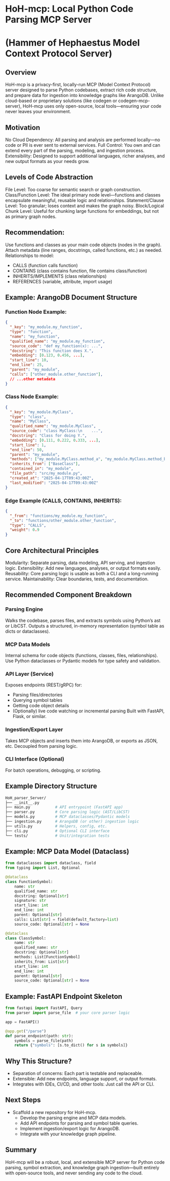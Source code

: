 
# HoH-mcp: Local Python Code Parsing MCP Server

# (Hammer of Hephaestus Model Context Protocol Server)

## Overview

HoH-mcp is a privacy-first, locally-run MCP (Model Context Protocol) server designed to parse Python codebases, extract rich code structure, and prepare data for ingestion into knowledge graphs like ArangoDB. Unlike cloud-based or proprietary solutions (like codegen or codegen-mcp-server), HoH-mcp uses only open-source, local tools—ensuring your code never leaves your environment.

## Motivation

No Cloud Dependency: All parsing and analysis are performed locally—no code or PII is ever sent to external services.
Full Control: You own and can extend every part of the parsing, modeling, and ingestion process.
Extensibility: Designed to support additional languages, richer analyses, and new output formats as your needs grow.

## Levels of Code Abstraction

File Level: Too coarse for semantic search or graph construction.
Class/Function Level: The ideal primary node level—functions and classes encapsulate meaningful, reusable logic and relationships.
Statement/Clause Level: Too granular; loses context and makes the graph noisy.
Block/Logical Chunk Level: Useful for chunking large functions for embeddings, but not as primary graph nodes.

## Recommendation:

Use functions and classes as your main code objects (nodes in the graph). Attach metadata (line ranges, docstrings, called functions, etc.) as needed.
Relationships to model:

- CALLS (function calls function)
- CONTAINS (class contains function, file contains class/function)
- INHERITS/IMPLEMENTS (class relationships)
- REFERENCES (variable, attribute, import usage)

## Example: ArangoDB Document Structure

### Function Node Example:

```json
{
  "_key": "my_module.my_function",
  "type": "function",
  "name": "my_function",
  "qualified_name": "my_module.my_function",
  "source_code": "def my_function(x): ...",
  "docstring": "This function does X.",
  "embedding": [0.123, 0.456, ...],
  "start_line": 10,
  "end_line": 25,
  "parent": "my_module",
  "calls": ["other_module.other_function"],
  // ...other metadata
}
```

### Class Node Example:

```json
{
  "_key": "my_module.MyClass",
  "type": "class",
  "name": "MyClass",
  "qualified_name": "my_module.MyClass",
  "source_code": "class MyClass:\n    ...",
  "docstring": "Class for doing Y.",
  "embedding": [0.111, 0.222, 0.333, ...],
  "start_line": 1,
  "end_line": 50,
  "parent": "my_module",
  "methods": ["my_module.MyClass.method_a", "my_module.MyClass.method_b"],
  "inherits_from": ["BaseClass"],
  "contained_in": "my_module",
  "file_path": "src/my_module.py",
  "created_at": "2025-04-17T09:43:00Z",
  "last_modified": "2025-04-17T09:43:00Z"
}
```

### Edge Example (CALLS, CONTAINS, INHERITS):

```json
{
  "_from": "functions/my_module.my_function",
  "_to": "functions/other_module.other_function",
  "type": "CALLS",
  "weight": 0.9
}
```

## Core Architectural Principles

Modularity: Separate parsing, data modeling, API serving, and ingestion logic.
Extensibility: Add new languages, analyses, or output formats easily.
Reusability: Core parsing logic is usable as both a CLI and a long-running service.
Maintainability: Clear boundaries, tests, and documentation.

## Recommended Component Breakdown

### Parsing Engine

Walks the codebase, parses files, and extracts symbols using Python’s ast or LibCST.
Outputs a structured, in-memory representation (symbol table as dicts or dataclasses).

### MCP Data Models

Internal schema for code objects (functions, classes, files, relationships).
Use Python dataclasses or Pydantic models for type safety and validation.

### API Layer (Service)

Exposes endpoints (REST/gRPC) for:

- Parsing files/directories
- Querying symbol tables
- Getting code object details
- (Optionally) live code watching or incremental parsing
Built with FastAPI, Flask, or similar.

### Ingestion/Export Layer

Takes MCP objects and inserts them into ArangoDB, or exports as JSON, etc.
Decoupled from parsing logic.

### CLI Interface (Optional)

For batch operations, debugging, or scripting.

## Example Directory Structure

```bash
HoH_parser_Server/
├── __init__.py
├── main.py           # API entrypoint (FastAPI app)
├── parser.py         # Core parsing logic (AST/LibCST)
├── models.py         # MCP dataclasses/Pydantic models
├── ingestion.py      # ArangoDB (or other) ingestion logic
├── utils.py          # Helpers, config, etc.
├── cli.py            # Optional CLI interface
└── tests/            # Unit/integration tests
```

## Example: MCP Data Model (Dataclass)

```python
from dataclasses import dataclass, field
from typing import List, Optional

@dataclass
class FunctionSymbol:
    name: str
    qualified_name: str
    docstring: Optional[str]
    signature: str
    start_line: int
    end_line: int
    parent: Optional[str]
    calls: List[str] = field(default_factory=list)
    source_code: Optional[str] = None

@dataclass
class ClassSymbol:
    name: str
    qualified_name: str
    docstring: Optional[str]
    methods: List[FunctionSymbol]
    inherits_from: List[str]
    start_line: int
    end_line: int
    parent: Optional[str]
    source_code: Optional[str] = None
```

## Example: FastAPI Endpoint Skeleton

```python
from fastapi import FastAPI, Query
from parser import parse_file  # your core parser logic

app = FastAPI()

@app.get("/parse")
def parse_endpoint(path: str):
    symbols = parse_file(path)
    return {"symbols": [s.to_dict() for s in symbols]}
```

## Why This Structure?

- Separation of concerns: Each part is testable and replaceable.
- Extensible: Add new endpoints, language support, or output formats.
- Integrates with IDEs, CI/CD, and other tools: Just call the API or CLI.

## Next Steps

- Scaffold a new repository for HoH-mcp.
  - Develop the parsing engine and MCP data models.
  - Add API endpoints for parsing and symbol table queries.
  - Implement ingestion/export logic for ArangoDB.
  - Integrate with your knowledge graph pipeline.

## Summary

HoH-mcp will be a robust, local, and extensible MCP server for Python code parsing, symbol extraction, and knowledge graph ingestion—built entirely with open-source tools, and never sending any code to the cloud.
